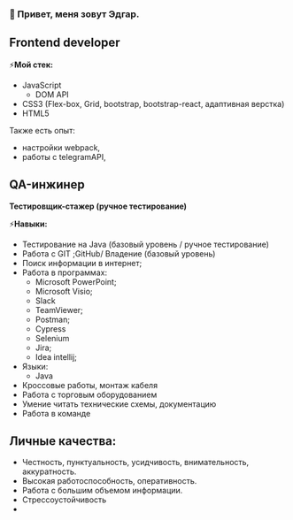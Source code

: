 ### 👋 Привет, меня зовут Эдгар. 
## Frontend developer
⚡**Мой стек:**
- JavaScript
  - DOM API
- CSS3 (Flex-box, Grid, bootstrap, bootstrap-react, адаптивная верстка)
- HTML5

Также есть опыт:
- настройки webpack,
- работы с telegramAPI,

## QA-инжинер
  **Тестировщик-стажер (ручное тестирование)**

 ⚡**Навыки:**
- Тестирование на Java (базовый уровень / ручное тестирование)
- Работа с GIT ;GitHub/ Владение (базовый уровень)
- Поиск информации в интернет;
- Работа в программах:
  - Microsoft PowerPoint; 
  - Microsoft Visio;
  - Slack
  - TeamViewer;
  - Postman;
  - Cypress
  - Selenium
  - Jira;
  - Idea intellij;
- Языки:
  - Java
- Кроссовые работы, монтаж кабеля
- Работа с торговым оборудованием
- Умение читать технические схемы, документацию
- Работа в команде 

## Личные качества:
-  Честность, пунктуальность, усидчивость, внимательность, аккуратность.
-  Высокая работоспособность, оперативность. 
-  Работа с большим объемом информации.
-  Стрессоустойчивость 
-  


